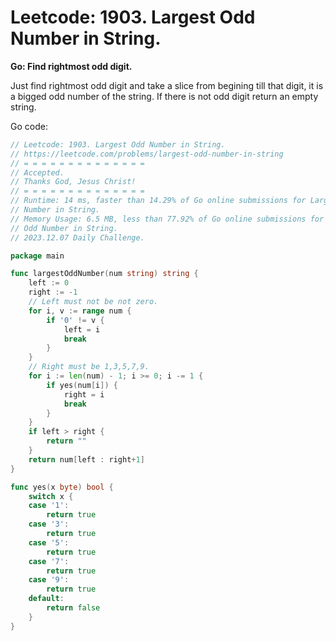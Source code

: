 # Leetcode: 1903. Largest Odd Number in String.


**Go: Find rightmost odd digit.**


Just find rightmost odd digit and take a slice from begining till that digit,
it is a bigged odd number of the string. If there is not odd digit return an
empty string.

Go code:
```Go
// Leetcode: 1903. Largest Odd Number in String.
// https://leetcode.com/problems/largest-odd-number-in-string
// = = = = = = = = = = = = = =
// Accepted.
// Thanks God, Jesus Christ!
// = = = = = = = = = = = = = =
// Runtime: 14 ms, faster than 14.29% of Go online submissions for Largest Odd
// Number in String.
// Memory Usage: 6.5 MB, less than 77.92% of Go online submissions for Largest
// Odd Number in String.
// 2023.12.07 Daily Challenge.

package main

func largestOddNumber(num string) string {
	left := 0
	right := -1
	// Left must not be not zero.
	for i, v := range num {
		if '0' != v {
			left = i
			break
		}
	}
	// Right must be 1,3,5,7,9.
	for i := len(num) - 1; i >= 0; i -= 1 {
		if yes(num[i]) {
			right = i
			break
		}
	}
	if left > right {
		return ""
	}
	return num[left : right+1]
}

func yes(x byte) bool {
	switch x {
	case '1':
		return true
	case '3':
		return true
	case '5':
		return true
	case '7':
		return true
	case '9':
		return true
	default:
		return false
	}
}
```
